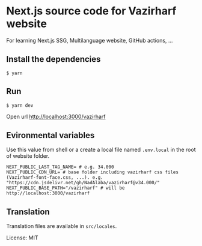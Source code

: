 # Next.js source code for Vazirharf website

For learning Next.js SSG, Multilanguage website, GitHub actions, ...

## Install the dependencies

```shell
$ yarn 
```

## Run

```shell
$ yarn dev
```

Open url [http://localhost:3000/vazirharf](http://localhost:3000/vazirharf)

## Evironmental variables

Use this value from shell or a create a local file named `.env.local` in the root of website folder.

```shell
NEXT_PUBLIC_LAST_TAG_NAME= # e.g. 34.000
NEXT_PUBLIC_CDN_URL= # base folder including vazirharf css files (Vazirharf-font-face.css, ...). e.g. "https://cdn.jsdelivr.net/gh/NadAlaba/vazirharf@v34.000/"
NEXT_PUBLIC_BASE_PATH="/vazirharf" # will be http://localhost:3000/vazirharf
```

## Translation
Translation files are available in `src/locales`.

License: MIT
